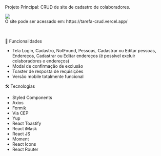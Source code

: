 Projeto Principal: CRUD de site de cadastro de colaboradores.

<a href="https://tarefa-crud.vercel.app/" target="_blank">
  <img src="https://user-images.githubusercontent.com/103120313/181872853-9476297f-d31e-4fc4-a7b7-83dd40e3709f.png"></img>
</a>
<br>
O site pode ser acessado em: https://tarefa-crud.vercel.app/ <br>
<br>
<br>

📲 Funcionalidades

<ul>
  <li>Tela Login, Cadastro, NotFound, Pessoas, Cadastrar ou Editar pessoas, Endereços, Cadastrar ou Editar endereços (é possível excluir colaboradores e endereços)</li>
  <li>Modal de confirmação de exclusão</li>
  <li>Toaster de resposta de requisições</li>
  <li>Versão mobile totalmente funcional</li>
</ul>

🛠 Tecnologias
<ul>
  <li>Styled Components</li>
  <li>Axios</li>
  <li>Formik</li>
  <li>Via CEP</li>
  <li>Yup</li>
  <li>React Toastify</li>
  <li>React iMask</li>
  <li>React JS</li>
  <li>Moment</li>
  <li>React Icons</li>
  <li>React Router</li>
</ul>

